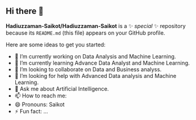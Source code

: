 ## Hi there 👋


**Hadiuzzaman-Saikot/Hadiuzzaman-Saikot** is a ✨ _special_ ✨ repository because its `README.md` (this file) appears on your GitHub profile.

Here are some ideas to get you started:

- 🔭 I’m currently working on Data Analysis and Machine Learning.
- 🌱 I’m currently learning Advance Data Analyst and Machine Learning.
- 👯 I’m looking to collaborate on Data and Business analyss.
- 🤔 I’m looking for help with Advanced Data analysis and Machine Learning.
- 💬 Ask me about Artificial Intelligence.
- 📫 How to reach me: 
- 😄 Pronouns: Saikot
- ⚡ Fun fact: ...


